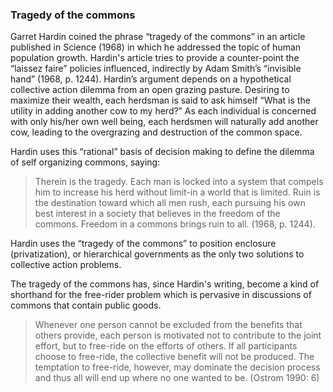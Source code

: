 ### Tragedy of the commons

Garret Hardin coined the phrase “tragedy of the commons” in an article published in Science (1968) in which he addressed the topic of human population growth. Hardin's article tries to provide a counter-point the “laissez faire” policies influenced, indirectly by Adam Smith’s “invisible hand” (1968, p. 1244). Hardin’s argument depends on a hypothetical collective action dilemma from an open grazing pasture. Desiring to maximize their wealth, each herdsman is said to ask himself “What is the utility in adding another cow to my herd?” As each individual is concerned with only his/her own well being, each herdsmen will naturally add another cow, leading to the overgrazing and destruction of the common space. 

Hardin uses this “rational” basis of decision making to define the dilemma of self organizing commons, saying:

>Therein is the tragedy. Each man is locked into a system that compels him to increase his herd without limit-in a world that is limited. Ruin is the destination toward which all men rush, each pursuing his own best interest in a society that believes in the freedom of the commons. Freedom in a commons brings ruin to all. (1968, p. 1244).

Hardin uses the “tragedy of the commons” to position enclosure (privatization), or hierarchical governments as the only two solutions to collective action problems. 

The tragedy of the commons has, since Hardin's writing, become a kind of shorthand for the free-rider problem which is pervasive in discussions of commons that contain public goods.

> Whenever one person cannot be excluded from the benefits that others provide, each person is motivated not to contribute to the joint effort, but to free-ride on the efforts of others. If all participants choose to free-ride, the collective benefit will not be produced. The temptation to free-ride, however, may dominate the decision process and thus all will end up where no one wanted to be. (Ostrom 1990: 6)

